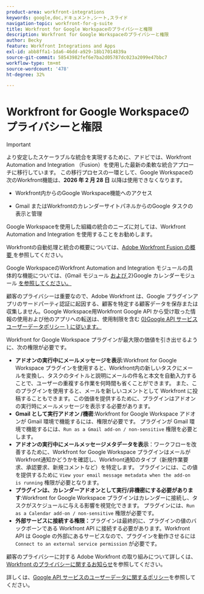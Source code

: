 ```yaml
---
product-area: workfront-integrations
keywords: google,doc,ドキュメント,シート,スライド
navigation-topic: workfront-for-g-suite
title: Workfront for Google Workspaceのプライバシーと権限
description: Workfront for Google Workspaceのプライバシーと権限
author: Becky
feature: Workfront Integrations and Apps
exl-id: abb8ffa1-1da6-46dd-a929-18b17014839a
source-git-commit: 58543982fef6e7ba2d05787dc023a2099e47bbc7
workflow-type: tm+mt
source-wordcount: '478'
ht-degree: 32%

---
```


# Workfront for Google Workspaceのプライバシーと権限

>[!IMPORTANT]
>
>より安定したスケーラブルな統合を実現するために、アドビでは、Workfront Automation and Integration （Fusion）を使用した最新の柔軟な統合アプローチに移行しています。 この移行プロセスの一環として、Google Workspaceの次のWorkfront機能は、**2026 年 2 月 28 日** 以降は使用できなくなります。
>
>* Workfront内からのGoogle Workspace機能へのアクセス
>
>* Gmail またはWorkfrontのカレンダーサイトパネルからのGoogle タスクの表示と管理
>
>Google Workspaceを使用した組織の統合のニーズに対しては、Workfront Automation and Integration を使用することをお勧めします。
>
>Workfrontの自動処理と統合の概要については、[Adobe Workfront Fusion の概要 ](https://experienceleague.adobe.com/en/docs/workfront-fusion/using/get-started-with-fusion/understand-workfront-fusion/workfront-fusion-overview) を参照してください。
>
>Google WorkspaceのWorkfront Automation and Integration モジュールの具体的な機能については、{Gmail モジュール [ および ](https://experienceleague.adobe.com/en/docs/workfront-fusion/using/references/apps-and-their-modules/third-party-app-connectors/gmail-modules)2}Google カレンダーモジュール [ を参照してください。](https://experienceleague.adobe.com/en/docs/workfront-fusion/using/references/apps-and-their-modules/third-party-app-connectors/google-calendar-modules)

顧客のプライバシーは重要なので、Adobe Workfront は、Google プラグインアプリのサードパーティ認証に起因する、顧客を特定する顧客データを保存または収集しません。Google Workspace用Workfront Google API から受け取った情報の使用および他のアプリへの転送は、使用制限を含む [0&rbrace;Google API サービスユーザーデータポリシー &rbrace; に従います。](https://developers.google.com/terms/api-services-user-data-policy)

Workfront for Google Workspace プラグインが最大限の価値を引き出せるように、次の権限が必要です。

* **アドオンの実行中にメールメッセージを表示**:Workfront for Google Workspace プラグインを使用すると、Workfront内の新しいタスクにメールを変換し、タスクのタイトルと説明にメールの件名と本文を自動入力することで、ユーザーの重複する作業を何時間も省くことができます。 また、このプラグインを使用すると、メールを新しいコメントとして Workfront に投稿することもできます。この価値を提供するために、プラグインはアドオンの実行時にメールメッセージを表示する必要があります。
* **Gmail として実行アドオン /機密**:Workfront for Google Workspace アドオンが Gmail 環境で機能するには、権限が必要です。 プラグインが Gmail 環境で機能するには、`Run as a Gmail add-on / non-sensitive` 権限を必要とします。
* **アドオンの実行中にメールメッセージメタデータを表示**：ワークフローを改善するために、Workfront for Google Workspace プラグインはメールがWorkfront通知かどうかを確認し、Workfront通知のタイプ（新規作業要求、承認要求、新規コメントなど）を特定します。 プラグインには、この値を提供するために `View your email message metadata when the add-on is running` 権限が必要となります。
* **プラグインは、カレンダーアドオンとして実行/非機密にする必要があります**:Workfront for Google Workspace プラグインはカレンダーに接続し、タスクがスケジュールに与える影響を視覚化できます。 プラグインには、`Run as a Calendar add-on / non-sensitive` 権限が必要です。
* **外部サービスに接続する権限：**&#x200B;プラグインは最終的に、プラグインの値のバックボーンである Workfront API に接続する必要があります。Workfront API は Google の外部にあるサービスなので、プラグインを動作させるには `Connect to an external service permission` が必要です。

顧客のプライバシーに対する Adobe Workfront の取り組みについて詳しくは、[Workfront のプライバシーに関するお知らせ](https://www.adobe.com/content/dam/cc/en/legal/terms/enterprise/pdfs/Privacy-Notice-and-Privacy-Shield-Statement-Adobe-Workfront.pdf)を参照してください。

詳しくは、[Google API サービスのユーザーデータに関するポリシー](https://developers.google.com/terms/api-services-user-data-policy)を参照してください。
